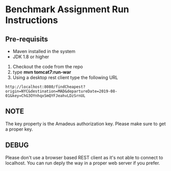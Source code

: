 # Benchmark Assignment Run Instructions

## Pre-requisits 
- Maven installed in the system
- JDK 1.8 or higher

1) Checkout the code from the repo
2) type **mvn tomcat7:run-war**
3) Using a desktop rest client type the following URL
```
http://localhost:8080/findCheapest?origin=NYC&destination=MAD&departureDate=2019-08-01&key=ChG3OYnhqxSmQYFJeahvLDzSrnUL
```
## NOTE 
The key property is the Amadeus authorization key. Please make sure to get a proper key.

## DEBUG
Please don't use a browser based REST client as it's not able to connect to localhost. 
You can run deply the way in a proper web server if you prefer.
